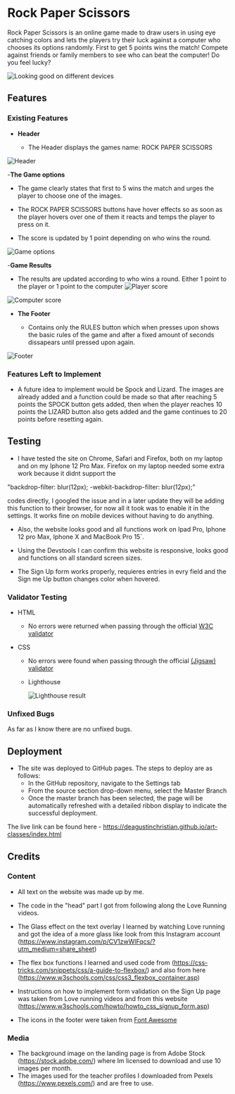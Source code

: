 # Rock Paper Scissors

Rock Paper Scissors is an online game made to draw users in using eye catching colors and lets the players try their luck
against a computer who chooses its options randomly. First to get 5 points wins the match! Compete against friends or family members to see who can beat the computer! Do you feel lucky?

![Looking good on different devices](https://raw.githubusercontent.com/deagustinchristian/Rock-Paper-Scissors/main/assets/images/readme%20images/Responsive%20design%20image.jpeg)

## Features 

### Existing Features

- __Header__

  - The Header displays the games name: ROCK PAPER SCISSORS

![Header](https://raw.githubusercontent.com/deagustinchristian/Rock-Paper-Scissors/main/assets/images/readme%20images/header.jpeg)

-__The Game options__

- The game clearly states that first to 5 wins the match and urges the player to choose one of the images.

- The ROCK PAPER SCISSORS buttons have hover effects so as soon as the player hovers over one of them it reacts and temps the player to press on it.

- The score is updated by 1 point depending on who wins the round.

![Game options](https://raw.githubusercontent.com/deagustinchristian/Rock-Paper-Scissors/main/assets/images/readme%20images/game%20options%20hover%20effect.jpeg)

-__Game Results__

- The results are updated according to who wins a round. Either 1 point to the player or 1 point to the computer
![Player score](https://raw.githubusercontent.com/deagustinchristian/Rock-Paper-Scissors/main/assets/images/readme%20images/Player%20wins.jpeg)

![Computer score](https://raw.githubusercontent.com/deagustinchristian/Rock-Paper-Scissors/main/assets/images/readme%20images/Computer%20wins.jpeg)

- __The Footer__ 

  - Contains only the RULES button which when presses upon shows the basic rules of the game and after a fixed amount of seconds dissapears until pressed upon again.

![Footer](https://raw.githubusercontent.com/deagustinchristian/Rock-Paper-Scissors/main/assets/images/readme%20images/Rules%20button.jpeg)



### Features Left to Implement

- A future idea to implement would be Spock and Lizard. The images are already added and a function could be made so that after reaching 5 points the SPOCK button gets added, then when the player reaches 10 points the LIZARD button also gets added and the game continues to 20 points before resetting again.

## Testing 

- I have tested the site on Chrome, Safari and Firefox, both on my laptop and on my Iphone 12 Pro Max. Firefox on my laptop needed some extra work because it didnt support the

"backdrop-filter: blur(12px);
-webkit-backdrop-filter: blur(12px);"

codes directly, I googled the issue and in a later update they will be adding this function to their browser, for now all it took was to enable it in the settings. It works fine on mobile devices without having to do anything.

- Also, the website looks good and all functions work on Ipad Pro, Iphone 12 pro Max, Iphone X and MacBook Pro 15´.

- Using the Devstools I can confirm this website is responsive, looks good and functions on all standard screen sizes.

- The Sign Up form works properly, requieres entries in evry field and the Sign me Up button changes color when hovered.


### Validator Testing 

- HTML
  - No errors were returned when passing through the official [W3C validator](https://validator.w3.org/nu/?doc=https%3A%2F%2Fdeagustinchristian.github.io%2Fart-classes%2F)

- CSS
  - No errors were found when passing through the official [(Jigsaw) validator](https://jigsaw.w3.org/css-validator/validator?uri=https%3A%2F%2Fdeagustinchristian.github.io%2Fart-classes%2F&profile=css3svg&usermedium=all&warning=1&vextwarning=&lang=en)

  - Lighthouse

      ![Lighthouse result](https://github.com/deagustinchristian/art-classes/blob/4e18944f975f14f62debd6d6b68db1228c0c25dc/assets/images/Lighthouse.jpeg)

### Unfixed Bugs

As far as I know there are no unfixed bugs. 

## Deployment
 
- The site was deployed to GitHub pages. The steps to deploy are as follows: 
  - In the GitHub repository, navigate to the Settings tab 
  - From the source section drop-down menu, select the Master Branch
  - Once the master branch has been selected, the page will be automatically refreshed with a detailed ribbon display to indicate the successful deployment. 

The live link can be found here - https://deagustinchristian.github.io/art-classes/index.html 


## Credits 


### Content 

- All text on the website was made up by me.
- The code in the "head" part I got from following along the Love Running videos.
- The Glass effect on the text overlay I learned by watching Love running and got the idea of a more glass like look from this Instagram account (https://www.instagram.com/p/CV1zwWlFqcs/?utm_medium=share_sheet) 

-  The flex box functions I learned and used code from (https://css-tricks.com/snippets/css/a-guide-to-flexbox/) and also from here (https://www.w3schools.com/css/css3_flexbox_container.asp)

- Instructions on how to implement form validation on the Sign Up page was taken from Love running videos and from this website (https://www.w3schools.com/howto/howto_css_signup_form.asp)

- The icons in the footer were taken from [Font Awesome](https://fontawesome.com/)

### Media

- The background image on the landing page is from Adobe Stock (https://stock.adobe.com/) where Im licensed to download and use 10 images per month.
- The images used for the teacher profiles I downloaded from Pexels (https://www.pexels.com/) and are free to use.
